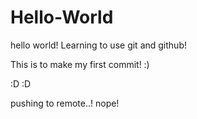 Hello-World
===========

hello world! Learning to use git and github!

This is to make my first commit! :)

:D :D

pushing to remote..!
nope!
